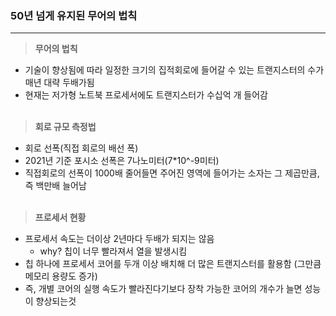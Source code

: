 ### 50년 넘게 유지된 무어의 법칙 
---
>**무어의 법칙**
+ 기술이 향상됨에 따라 일정한 크기의 집적회로에 들어갈 수 있는 트랜지스터의 수가 매년 대략 두배가됨 
+ 현재는 저가형 노트북 프로세서에도 트랜지스터가 수십억 개 들어감<br><br>

>**회로 규모 측정법**
+ 회로 선폭(직접 회로의 배선 폭)
+ 2021년 기준 포시소 선폭은 7나노미터(7*10^-9미터)
+ 직접회로의 선폭이 1000배 줄어들면 주어진 영역에 들어가는 소자는 그 제곱만큼, 즉 백만배 늘어남<br><br>

>**프로세서 현황**
+ 프로세서 속도는 더이상 2년마다 두배가 되지는 않음 
  + why? 칩이 너무 빨라져서 열을 발생시킴 
+ 칩 하나에 프로세서 코어를 두개 이상 배치해 더 많은 트랜지스터를 활용함 (그만큼 메모리 용량도 증가)
+ 즉, 개별 코어의 실행 속도가 빨라진다기보다 장착 가능한 코어의 개수가 늘면 성능이 향상되는것 


